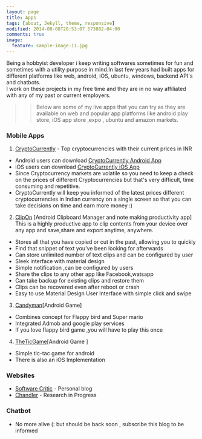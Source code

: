 ```yaml
---
layout: page
title: Apps
tags: [about, Jekyll, theme, responsive]
modified: 2014-08-08T20:53:07.573882-04:00
comments: true
image:
  feature: sample-image-11.jpg
---
```


Being a hobbyist developer i keep writing softwares sometimes for fun and  sometimes with a utility purpose in mind.In last few years had built apps for different platforms like web, android, iOS, ubuntu, windows, backend API's and chatbots.  
I work on these projects in my free time and they are in no way affiliated with any of my past or current employers.

>> Below are some of my live apps that you can try as they are available on web and popular app platforms like android play store, iOS app store ,expo , ubuntu and amazon markets.

### Mobile Apps            
1) <a href="https://irfanahmad.in/cryptocurrently-react-native-based-app-for-live-cryptocurrency-prices/">CryptoCurrently</a> - Top cryptocurrencies with their current prices in INR      
* Android users can download <a href="https://play.google.com/store/apps/details?id=com.cryptocurrently"> CryptoCurrently Android App</a>  
* iOS users can download  <a href="https://itunes.apple.com/app/id1338286385"> CryptoCurrently iOS App</a>
* Since Cryptocurrency markets are volatile so you need to keep a check on the prices of different Cryptocurrencies but that's very difficult, time consuming and repetitive.
* CryptoCurrently will keep you informed of the latest prices different cryptocurrencies in Indian currency on a single screen so that you can take decisions on time and earn more money :)

2) <a href="https://play.google.com/store/apps/details?id=com.irfana.tinyclip&hl=en"> ClipOn</a> [Android Clipboard Manager and note making productivity app]  
This is a highly productive app to clip contents from your device over any app and save,share and export anytime, anywhere.  

* Stores all that you have copied or cut in the past, allowing you to quickly
* Find that snippet of text you’ve been looking for afterwards
* Can store unlimited number of text clips and can be configured by user
* Sleek interface with material design
* Simple notification ,can be configured by users
* Share the clips to any other app like Facebook,watsapp
* Can take backup for existing clips and restore them
* Clips can be recovered even after reboot or crash
* Easy to use  Material Design User Interface with simple click and swipe   

3) <a href="https://play.google.com/store/apps/details?id=com.irfana.Candyman&hl=en"> Candyman</a>[Android Game]

* Combines concept for Flappy bird and Super mario
* Integrated Admob and google play services
* If you love flappy bird game ,you will have to play this once

4) <a href="https://play.google.com/store/apps/details?id=com.irfana.theticgame&hl=en"> TheTicGame</a>[Android Game ]

* Simple tic-tac game for android
* There is also an iOS Implementation

###  Websites  
* <a href="https://irfanahmad.in">Software Critic</a> - Personal blog
* <a href="https://chandler.ai">Chandler</a> - Research in Progress

### Chatbot
* No more alive (: but should be back soon , subscribe this blog to be informed
